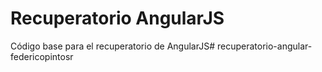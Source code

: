 # Recuperatorio AngularJS

Código base para el recuperatorio de AngularJS# recuperatorio-angular-federicopintosr

